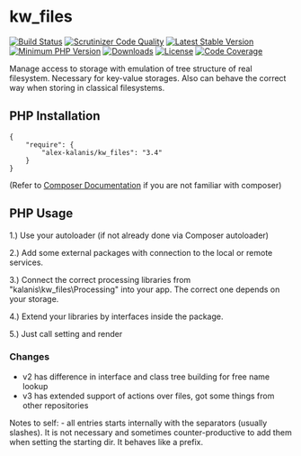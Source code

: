 # kw_files

[![Build Status](https://app.travis-ci.com/alex-kalanis/kw_files.svg?branch=master)](https://app.travis-ci.com/github/alex-kalanis/kw_files)
[![Scrutinizer Code Quality](https://scrutinizer-ci.com/g/alex-kalanis/kw_files/badges/quality-score.png?b=master)](https://scrutinizer-ci.com/g/alex-kalanis/kw_files/?branch=master)
[![Latest Stable Version](https://poser.pugx.org/alex-kalanis/kw_files/v/stable.svg?v=1)](https://packagist.org/packages/alex-kalanis/kw_files)
[![Minimum PHP Version](https://img.shields.io/badge/php-%3E%3D%207.3-8892BF.svg)](https://php.net/)
[![Downloads](https://img.shields.io/packagist/dt/alex-kalanis/kw_files.svg?v1)](https://packagist.org/packages/alex-kalanis/kw_files)
[![License](https://poser.pugx.org/alex-kalanis/kw_files/license.svg?v=1)](https://packagist.org/packages/alex-kalanis/kw_files)
[![Code Coverage](https://scrutinizer-ci.com/g/alex-kalanis/kw_files/badges/coverage.png?b=master&v=1)](https://scrutinizer-ci.com/g/alex-kalanis/kw_files/?branch=master)

Manage access to storage with emulation of tree structure of real filesystem.
Necessary for key-value storages. Also can behave the correct way when storing
in classical filesystems.

## PHP Installation

```
{
    "require": {
        "alex-kalanis/kw_files": "3.4"
    }
}
```

(Refer to [Composer Documentation](https://github.com/composer/composer/blob/master/doc/00-intro.md#introduction) if you are not
familiar with composer)


## PHP Usage

1.) Use your autoloader (if not already done via Composer autoloader)

2.) Add some external packages with connection to the local or remote services.

3.) Connect the correct processing libraries from "kalanis\kw_files\Processing" into your app. The correct one depends on your storage.

4.) Extend your libraries by interfaces inside the package.

5.) Just call setting and render


### Changes

- v2 has difference in interface and class tree building for free name lookup
- v3 has extended support of actions over files, got some things from other repositories


Notes to self: - all entries starts internally with the separators (usually slashes). It is not necessary
and sometimes counter-productive to add them when setting the starting dir. It behaves like a prefix.
